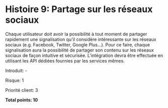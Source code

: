 # Histoire 9: Partage sur les réseaux sociaux

Chaque utilisateur doit avoir la possibilité à tout moment de partager rapidement une signalisation qu'il considère intéressante sur les réseaux sociaux (e.g. Facebook, Twitter, Google Plus...). Pour ce faire, chaque signalisation aura la possibilité de partager son contenu sur les réseaux sociaux de façon intuitive et sécurisée. L'intégration devra être effectuée en utilisant les API dédiées fournies par les services mêmes.

Introduit: -

Risque: 1

Priorité client: 3

**Total points: 10**
